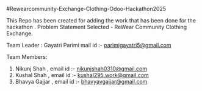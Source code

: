 #Rewearcommunity-Exchange-Clothing-Odoo-Hackathon2025

This Repo has been created for adding the work that has been done for the hackathon .
Problem Statement Selected - ReWear Community Clothing Exchange.

Team Leader : Gayatri Parimi  mail id :- parimigayatri5@gmail.com

Team Members: 
1. Nikunj Shah , email id :- nikunjshah0310@gmail.com
2. Kushal Shah , email id :- kushal295.work@gmail.com
3. Bhavya Gajjar ,  email id :- bhavyavgajjar@gmail.com
